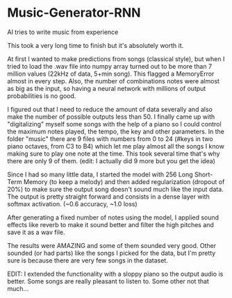 # Music-Generator-RNN
AI tries to write music from experience


This took a very long time to finish but it's absolutely worth it.

At first I wanted to make predictions from songs (classical style),  but when I tried to load the .wav file into numpy array turned out to be more than 7 million values (22kHz of data, 5+min song). This flagged a MemoryError almost in every step. Also, the number of combinations notes were almost as big as the input, so having a neural network with millions of output probabilities is no good.

I figured out that I need to reduce the amount of data severally and also make the number of possible outputs less than 50.
I finally came up with "digitalizing" myself some songs with the help of a piano so I could control the maximum notes played, the tempo, the key and other parameters. In the folder "music" there are 9 files with numbers from 0 to 24 (#keys in two piano octaves, from C3 to B4) which let me play almost all the songs I know making sure to play one note at the time. This took several time that's why there are only 9 of them. (edit: I actually did 9 more but you get the idea)

Since I had so many little data, I started the model with 256 Long Short-Term Memory (to keep a melody) and then added regularization (dropout of 20%) to make sure the output song doesn't sound much like the input data. The output is pretty straight forward and consists in a dense layer with softmax activation. (~0.6 accuracy, ~1.0 loss)

After generating a fixed number of notes using the model, I applied sound effects like reverb to make it sound better and filter the high pitches and save it as a wav file.

The results were AMAZING and some of them sounded very good. Other sounded (or had parts) like the songs I picked for the data, but I'm pretty sure is because there are very few songs in the dataset.


EDIT: I extended the functionality with a sloppy piano so the output audio is better. Some songs are really pleasant to listen to. Some other not that much...
